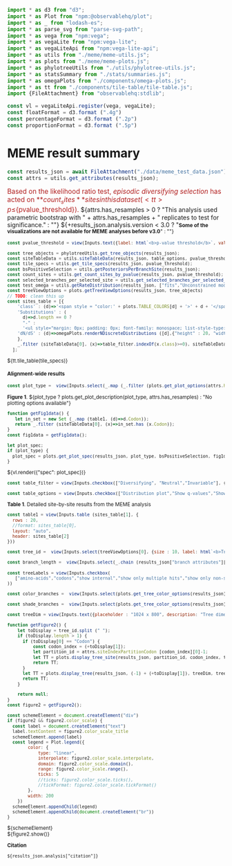 ```js
import * as d3 from "d3";
import * as Plot from "npm:@observablehq/plot";
import * as _ from "lodash-es";
import * as parse_svg from "parse-svg-path";
import * as vega from "npm:vega";
import * as vegaLite from "npm:vega-lite";
import * as vegaLiteApi from "npm:vega-lite-api";
import * as utils from "./meme/meme-utils.js";
import * as plots from "./meme/meme-plots.js";
import * as phylotreeUtils from "./utils/phylotree-utils.js";
import * as statsSummary from "./stats/summaries.js";
import * as omegaPlots from "./components/omega-plots.js";
import * as tt from "./components/tile-table/tile-table.js";
import {FileAttachment} from "observablehq:stdlib";
```

```js
const vl = vegaLiteApi.register(vega, vegaLite);
const floatFormat = d3.format (".4g")
const percentageFormat = d3.format (".2p")
const proportionFormat = d3.format (".5p")
```

# MEME result summary

```js
const results_json = await FileAttachment("./data/meme_test_data.json").json();
const attrs = utils.get_attributes(results_json);
```

<span style = 'font-size: 110%; color: firebrick;'>Based on the likelihood ratio test, _episodic diversifying selection_ has acted on **${count_sites}** sites in this dataset (<tt>p≤${pvalue_threshold}</tt>).</span>
${attrs.has_resamples > 0 ? "This analysis used parametric bootstrap with " + attrs.has_resamples + " replicates to test for significance." : ""} ${+results_json.analysis.version < 3.0 ? "<small><b>Some of the visualizations are not available for MEME analyses before v3.0</b>" : ""}

```js
const pvalue_threshold = view(Inputs.text({label: html`<b>p-value threshold</b>`, value: "0.1", submit: "Update"}))
```

```js
const tree_objects = phylotreeUtils.get_tree_objects(results_json);
const siteTableData = utils.siteTableData(results_json, table_options, pvalue_threshold, attrs.siteIndexPartitionCodon, tree_objects);
const tile_specs = utils.get_tile_specs(results_json, pvalue_threshold);
const bsPositiveSelection = utils.getPosteriorsPerBranchSite(results_json);
const count_sites = utils.get_count_sites_by_pvalue(results_json, pvalue_threshold);
const selected_branches_per_selected_site = utils.get_selected_branches_per_selected_site(results_json, pvalue_threshold);
const test_omega = utils.getRateDistribution(results_json, ["fits","Unconstrained model","Rate Distributions","Test"])
const treeViewOptions = plots.getTreeViewOptions(results_json, tree_objects)
// TODO: clean this up
const sites_table = [{
    'class' : (d)=>'<span style = "color:' + plots.TABLE_COLORS[d] + '>' + d + '</span>', 
    'Substitutions' : (
      d)=>d.length == 0 ? 
      "-" : 
      '<ul style="margin: 0px; padding: 0px; font-family: monospace; list-style-type: none;"><li>' + _.map (d, (c)=>"<b>"+c[1]+"</b> " + c[0]).join ("</li><li>") + '</li></ul>',
    'dN/dS' : (d)=>omegaPlots.renderNDiscreteDistributions ([d],{"height" : 20, "width" : 200, "scale" : "sqrt"})
    }, 
    _.filter (siteTableData[0], (x)=>table_filter.indexOf(x.class)>=0), siteTableData[1]
  ];
```

<div>${tt.tile_table(tile_specs)}</div>

#### Alignment-wide results

```js
const plot_type =  view(Inputs.select(_.map (_.filter (plots.get_plot_options(attrs.has_site_LRT, attrs.has_resamples, bsPositiveSelection), (d)=>d[1](results_json)), d=>d[0]),{label: html`<b>Plot type</b>`}))
```

**Figure 1**. ${plot_type ? plots.get_plot_description(plot_type, attrs.has_resamples) : "No plotting options available"}

```js
function getFig1data() {
   let in_set = new Set (_.map (table1, (d)=>d.Codon));
   return _.filter (siteTableData[0], (x)=>in_set.has (x.Codon));
}
const fig1data = getFig1data();
```

```js
let plot_spec;
if (plot_type) {
  plot_spec = plots.get_plot_spec(results_json, plot_type, bsPositiveSelection, fig1data, siteTableData, attrs.has_site_LRT, attrs.has_resamples, pvalue_threshold, tree_objects)
}
```
<div>${vl.render({"spec": plot_spec})}</div>

```js
const table_filter = view(Inputs.checkbox(["Diversifying", "Neutral","Invariable"], {value: ["Diversifying", "Neutral", "Invariable"], label: html`<b>Show</b>`}))
```

```js
const table_options = view(Inputs.checkbox(["Distribution plot","Show q-values","Show substitutions (tested branches)"], {value: ["Show q-values"], label: html`<b>Options</b>`}))
```

**Table 1**. Detailed site-by-site results from the MEME analysis

```js
const table1 = view(Inputs.table (sites_table[1], {
  rows : 20,
  //format: sites_table[0],
  layout: "auto",
  header: sites_table[2]
}))
```

```js
const tree_id =  view(Inputs.select(treeViewOptions[0], {size : 10, label: html`<b>Tree to view</b>`, placeholder : "Select partition / codon tree to view"}))
```

```js
const branch_length =  view(Inputs.select(_.chain (results_json["branch attributes"]["attributes"]).toPairs().filter (d=>d[1]["attribute type"] == "branch length").map (d=>d[0]).value(),{value: "unconstrained", label: html`<b>Branch length </b>`}))
```

```js
const treeLabels = view(Inputs.checkbox(
   ["amino-acids","codons","show internal","show only multiple hits","show only non-synonymous changes","sequence names","align tips"],{"value" : ["amino-acids"], label: html`<b>Tree labels</b>` }
))
```

```js
const color_branches =  view(Inputs.select(plots.get_tree_color_options(results_json),{value: "Support for selection", label: html`<b>Color branches </b>`}))
```

```js
const shade_branches =  view(Inputs.select(plots.get_tree_color_options(results_json).concat ("None"),{value: "None", label: html`<b>Opaqueness of branches </b>`}))
```

```js
const treeDim = view(Inputs.text({placeholder : "1024 x 800", description: "Tree dimension (height x width in pixels), leave blank to auto-scale", submit: "Resize"}))
```

```js
function getFigure2() {
    let toDisplay = tree_id.split (" ");
    if (toDisplay.length > 1) {
      if (toDisplay[0] == "Codon") {  
          const codon_index = (+toDisplay[1]);
          let partition_id = attrs.siteIndexPartitionCodon [codon_index][0]-1;
          let TT = plots.display_tree_site(results_json, partition_id, codon_index, treeDim, treeLabels, branch_length, color_branches, shade_branches, tree_objects, treeViewOptions);
          return TT;
      } 
      let TT = plots.display_tree(results_json, (-1) + (+toDisplay[1]), treeDim, treeLabels, branch_length, color_branches, tree_objects);
      return TT;
    }

    return null;
}
const figure2 = getFigure2();
```

```js
const schemeElement = document.createElement("div")
if (figure2 && figure2.color_scale) {
  const label = document.createElement("text")
  label.textContent = figure2.color_scale_title
  schemeElement.append(label)
  const legend = Plot.legend({
        color: {
            type: "linear",
            interpolate: figure2.color_scale.interpolate,
            domain: figure2.color_scale.domain(),
            range: figure2.color_scale.range(),
            ticks: 5
            //ticks: figure2.color_scale.ticks(),
            //tickFormat: figure2.color_scale.tickFormat()
        },
        width: 200
    })
  schemeElement.appendChild(legend)
  schemeElement.appendChild(document.createElement("br"))
}
```
<div>${schemeElement}</div>
<div id="tree_container">${figure2.show()}</div>

**Citation**

<p><tt><small>${results_json.analysis["citation"]}</small></tt></p>